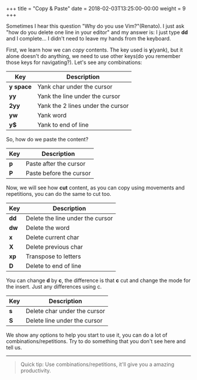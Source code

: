 +++
title = "Copy & Paste"
date =  2018-02-03T13:25:00-00:00
weight = 9
+++

Sometimes I hear this question "Why do you use Vim?"(Renato). I just ask "how do you delete one line in your editor" and my answer is: I just type **dd** and I complete... I didn't need to leave my hands from the keyboard.  

First, we learn how we can *copy* contents. The key used is **y**(yank), but it alone doesn't do anything, we need to use other keys(do you remember those keys for navigating?). Let's see any combinations:   

|Key            | Description                       |
|---------------|-----------------------------------|
| **y space**   | Yank char under the cursor        |
| **yy**        | Yank the line under the cursor    |
| **2yy**       | Yank the 2 lines under the cursor |
| **yw**        | Yank word                         |
| **y$**        | Yank to end of line               |

So, how do we paste the content?  

|Key      | Description             |
|---------|-------------------------|
| **p**   | Paste after the cursor  |
| **P**   | Paste before the cursor |


Now, we will see how **cut** content, as you can copy using movements and repetitions, you can do the same to cut too.   

|Key      | Description                      |
|---------|----------------------------------|
| **dd**  | Delete the line under the cursor |
| **dw**  | Delete the word                  |
| **x**   | Delete current char              |
| **X**   | Delete previous char             |
| **xp**  | Transpose to letters             |
| **D**   | Delete to end of line            |

You can change **d** by **c**, the difference is that **c** cut and change the mode for the insert. Just any differences using c.  

|Key      | Description                  |
|---------|------------------------------|
| **s**   | Delete char under the cursor |
| **S**   | Delete line under the cursor |

We show any options to help you start to use it, you can do a lot of combinations/repetitions. Try to do something that you don't see here and tell us.

------------

> Quick tip: Use combinations/repetitions, it'll give you a amazing productivity.

